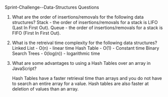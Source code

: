 Sprint-Challenge--Data-Structures Questions

1. What are the order of insertions/removals for the following data structures?
        Stack - the order of insertions/removals for a stack is LIFO (Last In First Out).
        Queue - the order of insertions/removals for a stack is FIFO (First In First Out).


2. What is the retreival time complexity for the following data structures?
        Linked List - O(n) - linear time
        Hash Table - O(1) - Constant time 
        Binary Search Trees - 0(log(n)) - logarithmic time

3. What are some advantages to using a Hash Tables over an array in JavaScript?

   Hash Tables have a faster retrieval time than arrays and you do not have to search
   an entire array for a value. Hash tables are also faster at deletion of values than an array.
